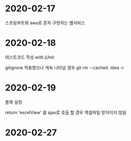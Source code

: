 # 2020-02-17
스프링부트와 aws로 혼자 구현하는 웹서비스

# 2020-02-18
테스트코드 작성 with jUnit

gitignore 적용했으나 계속 나타날 경우
git rm --cached .idea -r

# 2020-02-19
롬북 설정

return 'excelView' 를 ajax로 호출 할 경우 엑셀파일 받아지지 않음


# 2020-02-27
